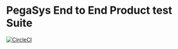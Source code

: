 # PegaSys End to End Product test Suite

[![CircleCI](https://circleci.com/gh/PegaSysEng/PEEPS.svg?style=svg&circle-token=5f92fd966a971e60e57f53f2257fe5dda0fcf52c)](https://circleci.com/gh/PegaSysEng/PEEPS)
